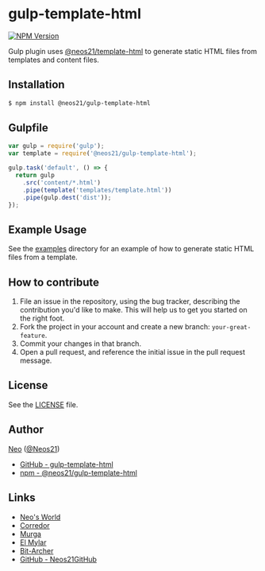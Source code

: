 # gulp-template-html

[![NPM Version](https://img.shields.io/npm/v/@neos21/gulp-template-html.svg)](https://www.npmjs.com/package/@neos21/gulp-template-html)

Gulp plugin uses [@neos21/template-html](https://github.com/Neos21GitHub/template-html) to generate static HTML files from templates and content files.


## Installation

```sh
$ npm install @neos21/gulp-template-html
```


## Gulpfile

```javascript
var gulp = require('gulp');
var template = require('@neos21/gulp-template-html');

gulp.task('default', () => {
  return gulp
    .src('content/*.html')
    .pipe(template('templates/template.html'))
    .pipe(gulp.dest('dist'));
});
```


## Example Usage

See the [examples](./examples) directory for an example of how to generate static HTML files from a template.


## How to contribute

1. File an issue in the repository, using the bug tracker, describing the
   contribution you'd like to make. This will help us to get you started on the
   right foot.
2. Fork the project in your account and create a new branch:
   `your-great-feature`.
3. Commit your changes in that branch.
4. Open a pull request, and reference the initial issue in the pull request
   message.


## License
See the [LICENSE](./LICENSE) file.


## Author

[Neo](http://neo.s21.xrea.com/) ([@Neos21](https://twitter.com/neos21))

- [GitHub - gulp-template-html](https://github.com/Neos21GitHub/gulp-template-html)
- [npm - @neos21/gulp-template-html](https://www.npmjs.com/package/@neos21/gulp-template-html)


## Links

- [Neo's World](http://neo.s21.xrea.com/)
- [Corredor](http://neos21.hatenablog.com/)
- [Murga](http://neos21.hatenablog.jp/)
- [El Mylar](http://neos21.hateblo.jp/)
- [Bit-Archer](http://bit-archer.hatenablog.com/)
- [GitHub - Neos21GitHub](https://github.com/Neos21GitHub/)

